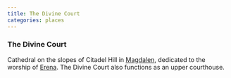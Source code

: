 ```yaml
---
title: The Divine Court
categories: places
---
```


### The Divine Court

Cathedral on the slopes of Citadel Hill in [Magdalen](Magdalen), dedicated to the worship of [Erena](Erena). The Divine Court also functions as an upper courthouse.
